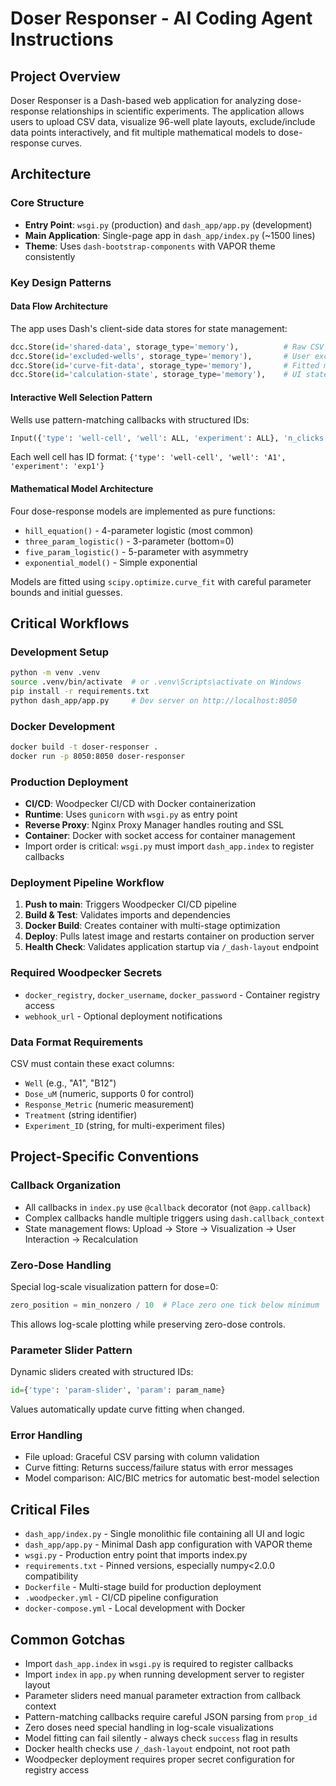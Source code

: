 # Doser Responser - AI Coding Agent Instructions

## Project Overview
Doser Responser is a Dash-based web application for analyzing dose-response relationships in scientific experiments. The application allows users to upload CSV data, visualize 96-well plate layouts, exclude/include data points interactively, and fit multiple mathematical models to dose-response curves.

## Architecture

### Core Structure
- **Entry Point**: `wsgi.py` (production) and `dash_app/app.py` (development)
- **Main Application**: Single-page app in `dash_app/index.py` (~1500 lines)
- **Theme**: Uses `dash-bootstrap-components` with VAPOR theme consistently

### Key Design Patterns

#### Data Flow Architecture
The app uses Dash's client-side data stores for state management:
```python
dcc.Store(id='shared-data', storage_type='memory'),          # Raw CSV data
dcc.Store(id='excluded-wells', storage_type='memory'),       # User exclusions
dcc.Store(id='curve-fit-data', storage_type='memory'),       # Fitted model results
dcc.Store(id='calculation-state', storage_type='memory'),    # UI state
```

#### Interactive Well Selection Pattern
Wells use pattern-matching callbacks with structured IDs:
```python
Input({'type': 'well-cell', 'well': ALL, 'experiment': ALL}, 'n_clicks')
```
Each well cell has ID format: `{'type': 'well-cell', 'well': 'A1', 'experiment': 'exp1'}`

#### Mathematical Model Architecture
Four dose-response models are implemented as pure functions:
- `hill_equation()` - 4-parameter logistic (most common)
- `three_param_logistic()` - 3-parameter (bottom=0)
- `five_param_logistic()` - 5-parameter with asymmetry
- `exponential_model()` - Simple exponential

Models are fitted using `scipy.optimize.curve_fit` with careful parameter bounds and initial guesses.

## Critical Workflows

### Development Setup
```bash
python -m venv .venv
source .venv/bin/activate  # or .venv\Scripts\activate on Windows
pip install -r requirements.txt
python dash_app/app.py     # Dev server on http://localhost:8050
```

### Docker Development
```bash
docker build -t doser-responser .
docker run -p 8050:8050 doser-responser
```

### Production Deployment
- **CI/CD**: Woodpecker CI/CD with Docker containerization
- **Runtime**: Uses `gunicorn` with `wsgi.py` as entry point
- **Reverse Proxy**: Nginx Proxy Manager handles routing and SSL
- **Container**: Docker with socket access for container management
- Import order is critical: `wsgi.py` must import `dash_app.index` to register callbacks

### Deployment Pipeline Workflow
1. **Push to main**: Triggers Woodpecker CI/CD pipeline
2. **Build & Test**: Validates imports and dependencies
3. **Docker Build**: Creates container with multi-stage optimization
4. **Deploy**: Pulls latest image and restarts container on production server
5. **Health Check**: Validates application startup via `/_dash-layout` endpoint

### Required Woodpecker Secrets
- `docker_registry`, `docker_username`, `docker_password` - Container registry access
- `webhook_url` - Optional deployment notifications

### Data Format Requirements
CSV must contain these exact columns:
- `Well` (e.g., "A1", "B12")
- `Dose_uM` (numeric, supports 0 for control)
- `Response_Metric` (numeric measurement)
- `Treatment` (string identifier)
- `Experiment_ID` (string, for multi-experiment files)

## Project-Specific Conventions

### Callback Organization
- All callbacks in `index.py` use `@callback` decorator (not `@app.callback`)
- Complex callbacks handle multiple triggers using `dash.callback_context`
- State management flows: Upload → Store → Visualization → User Interaction → Recalculation

### Zero-Dose Handling
Special log-scale visualization pattern for dose=0:
```python
zero_position = min_nonzero / 10  # Place zero one tick below minimum
```
This allows log-scale plotting while preserving zero-dose controls.

### Parameter Slider Pattern
Dynamic sliders created with structured IDs:
```python
id={'type': 'param-slider', 'param': param_name}
```
Values automatically update curve fitting when changed.

### Error Handling
- File upload: Graceful CSV parsing with column validation
- Curve fitting: Returns success/failure status with error messages
- Model comparison: AIC/BIC metrics for automatic best-model selection

## Critical Files
- `dash_app/index.py` - Single monolithic file containing all UI and logic
- `dash_app/app.py` - Minimal Dash app configuration with VAPOR theme
- `wsgi.py` - Production entry point that imports index.py
- `requirements.txt` - Pinned versions, especially numpy<2.0.0 compatibility
- `Dockerfile` - Multi-stage build for production deployment
- `.woodpecker.yml` - CI/CD pipeline configuration
- `docker-compose.yml` - Local development with Docker

## Common Gotchas
- Import `dash_app.index` in `wsgi.py` is required to register callbacks
- Import `index` in `app.py` when running development server to register layout
- Parameter sliders need manual parameter extraction from callback context
- Pattern-matching callbacks require careful JSON parsing from `prop_id`
- Zero doses need special handling in log-scale visualizations
- Model fitting can fail silently - always check `success` flag in results
- Docker health checks use `/_dash-layout` endpoint, not root path
- Woodpecker deployment requires proper secret configuration for registry access
